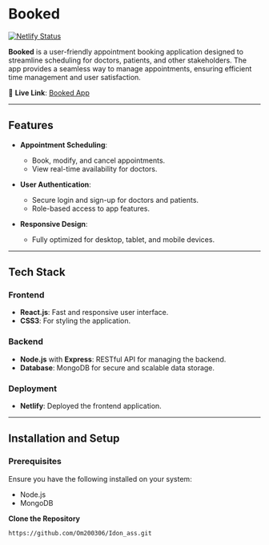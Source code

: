 # Booked  

[![Netlify Status](https://api.netlify.com/api/v1/badges/cbf3b0/status.svg)](https://mellifluous-muffin-cbf3b0.netlify.app/)

**Booked** is a user-friendly appointment booking application designed to streamline scheduling for doctors, patients, and other stakeholders. The app provides a seamless way to manage appointments, ensuring efficient time management and user satisfaction.  

🚀 **Live Link**: [Booked App](https://mellifluous-muffin-cbf3b0.netlify.app/)  

---

## Features  



- **Appointment Scheduling**:  
  - Book, modify, and cancel appointments.  
  - View real-time availability for doctors.  

- **User Authentication**:  
  - Secure login and sign-up for doctors and patients.  
  - Role-based access to app features.  

- **Responsive Design**:  
  - Fully optimized for desktop, tablet, and mobile devices.  

---

## Tech Stack  

### Frontend  
- **React.js**: Fast and responsive user interface.  
- **CSS3**: For styling the application.  

### Backend  
- **Node.js** with **Express**: RESTful API for managing the backend.  
- **Database**: MongoDB for secure and scalable data storage.  

### Deployment  
- **Netlify**: Deployed the frontend application.  

---

## Installation and Setup  

### Prerequisites  
Ensure you have the following installed on your system:  
- Node.js  
- MongoDB  


 **Clone the Repository**  
   ```bash
   https://github.com/Om200306/Idon_ass.git

